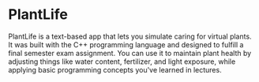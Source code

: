 # PlantLife
PlantLife is a text-based app that lets you simulate caring for virtual plants. It was built with the C++ programming language and designed to fulfill a final semester exam assignment. You can use it to maintain plant health by adjusting things like water content, fertilizer, and light exposure, while applying basic programming concepts you've learned in lectures.
